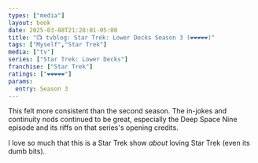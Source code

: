 ```yaml
---
types: ["media"]
layout: book
date: 2025-03-08T21:28:01-05:00
title: "📺 tvblog: Star Trek: Lower Decks Season 3 (❤️❤️❤️❤️❤️)"
tags: ["Myself","Star Trek"]
media: ["tv"]
series: ["Star Trek: Lower Decks"]
franchise: ["Star Trek"]
ratings: ["❤️❤️❤️❤️❤️"]
params:
  entry: Season 3
---
```


This felt more consistent than the second season. The in-jokes and continuity nods continued to be great, especially the Deep Space Nine episode and its riffs on that series's opening credits.

I love so much that this is a Star Trek show *about* loving Star Trek (even its dumb bits).
